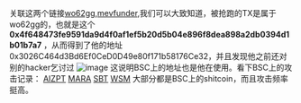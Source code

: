 关联这两个链接[wo62gg](https://x.com/wo62gg/status/1842849352202813540),[mevfunder](https://x.com/MevRefund/status/1843007712516600318),我们可以大致知道，被抢跑的TX是属于wo62gg的，也就是这个**0x4f648473fe9591da9d4f0af1ef5b20d5b04e896f8dea898a2db0394d1b01b7a7** ，从而得到了他的地址0x3026C464d3Bd6Ef0CeD0D49e80f171b58176Ce32，并且发现他之前还对别的hacker乞讨过
![image](https://github.com/user-attachments/assets/b57915cb-5ef3-4474-9b6d-9082d23c805e)
这说明BSC上的地址也是他在使用。看下BSC上的攻击记录：
[AIZPT](https://app.blocksec.com/explorer/tx/bsc/0x5e694707337cca979d18f9e45f40e81d6ca341ed342f1377f563e779a746460d)
[MARA](https://app.blocksec.com/explorer/tx/bsc/0x0fe3716431f8c2e43217c3ca6d25eed87e14d0fbfa9c9ee8ce4cef2e5ec4583c)
[SBT](https://app.blocksec.com/explorer/tx/bsc/0x9a8c4c4edb7a76ecfa935780124c409f83a08d15c560bb67302182f8969be20d)
[WSM](https://app.blocksec.com/explorer/tx/bsc/0x5a475a73343519f899527fdb9850f68f8fc73168073c72a3cff8c0c7b8a1e520)
大部分都是BSC上的shitcoin，而且攻击频率挺高。